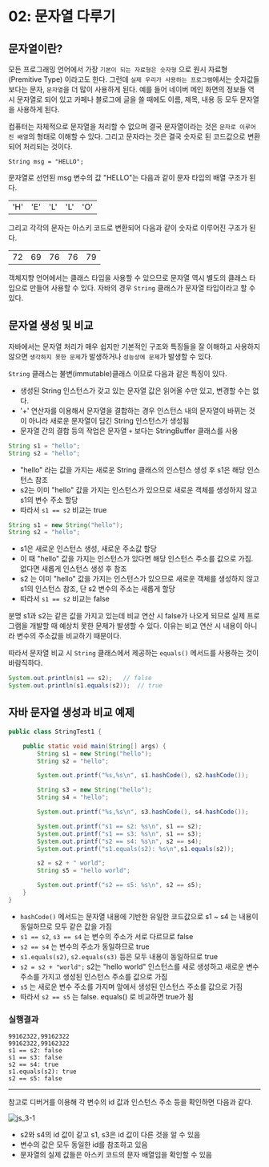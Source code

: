 # 02: 문자열 다루기

## 문자열이란?

모든 프로그래밍 언어에서 가장 `기본이 되는 자료형은 숫자형` 으로 원시 자료형(Premitive Type) 이라고도 한다. 그런데 `실제 우리가 사용하는 프로그램`에서는 숫자값들 보다는 문자, `문자열`을 더 많이 사용하게 된다. 예를 들어 네이버 메인 화면의 정보들 역시 문자열로 되어 있고 카페나 블로그에 글을 쓸 때에도 이름, 제목, 내용 등 모두 문자열을 사용하게 된다.

컴퓨터는 자체적으로 문자열을 처리할 수 없으며 결국 문자열이라는 것은 `문자로 이루어진 배열`의 형태로 이해할 수 있다. 그리고 문자라는 것은 결국 숫자로 된 코드값으로 변환되어 처리되는 것이다.

`String msg = "HELLO";`

문자열로 선언된 msg 변수의 값 "HELLO"는 다음과 같이 문자 타입의 배열 구조가 된다.

|      |      |      |      |      |
| :--: | :--: | :--: | :--: | :--: |
| 'H'  | 'E'  | 'L'  | 'L'  | 'O'  |

그리고 각각의 문자는 아스키 코드로 변환되어 다음과 같이 숫자로 이루어진 구조가 된다.

|      |      |      |      |      |
| :--: | :--: | :--: | :--: | :--: |
|  72  |  69  |  76  |  76  |  79  |

객체지향 언어에서는 클래스 타입을 사용할 수 있으므로 문자열 역시 별도의 클래스 타입으로 만들어 사용할 수 있다. 자바의 경우 `String` 클래스가 문자열 타입이라고 할 수 있다.

## 문자열 생성 및 비교

자바에서는 문자열 처리가 매우 쉽지만 기본적인 구조와 특징들을 잘 이해하고 사용하지 않으면 `생각하지 못한 문제`가 발생하거나 `성능상에 문제`가 발생할 수 있다.

`String` 클래스는 불변(immutable)클래스 이므로 다음과 같은 특징이 있다.

* 생성된 String 인스턴스가 갖고 있는 문자열 값은 읽어올 수만 있고, 변경할 수는 없다.
* '+' 연산자를 이용해서 문자열을 결합하는 경우 인스턴스 내의 문자열이 바뀌는 것이 아니라 새로운 문자열이 담긴 String 인스턴스가 생성됨
* 문자열 간의 결합 등의 작업은 문자열 `+` 보다는 StringBuffer 클래스를 사용

```java
String s1 = "hello";
String s2 = "hello";
```

* "hello" 라는 값을 가지는 새로운 String 클래스의 인스턴스 생성 후 s1은 해당 인스턴스 참조
* s2는 이미 "hello" 값을 가지는 인스턴스가 있으므로 새로운 객체를 생성하지 않고 s1의 변수 주소 할당
* 따라서 `s1 == s2` 비교는 true

```java
String s1 = new String("hello");
String s2 = "hello";
```

* s1은 새로운 인스턴스 생성, 새로운 주소값 할당
* 이 때 "hello" 값을 가지는 인스턴스가 있다면 해당 인스턴스 주소를 값으로 가짐. 없다면 새롭게 인스턴스 생성 후 참조
* s2 는 이미 "hello" 값을 가지는 인스턴스가 있으므로 새로운 객체를 생성하지 않고 s1의 인스턴스 참조, 단 s2 변수의 주소는 새롭게 할당
* 따라서 `s1 == s2` 비교는 false

분명 s1과 s2는 같은 값을 가지고 있는데 비교 연산 시 false가 나오게 되므로 실제 프로그램을 개발할 때 예상치 못한 문제가 발생할 수 있다. 이유는 비교 연산 시 내용이 아니라 변수의 주소값을 비교하기 때문이다.

따라서 문자열 비교 시 `String` 클래스에서 제공하는 `equals()` 메서드를 사용하는 것이 바람직하다.

```java
System.out.println(s1 == s2);	// false
System.out.println(s1.equals(s2));	// true
```

## 자바 문자열 생성과 비교 예제

```java
public class StringTest1 {

    public static void main(String[] args) {
        String s1 = new String("hello");
        String s2 = "hello";

        System.out.printf("%s,%s\n", s1.hashCode(), s2.hashCode());

        String s3 = new String("hello");
        String s4 = "hello";

        System.out.printf("%s,%s\n", s3.hashCode(), s4.hashCode());

        System.out.printf("s1 == s2: %s\n", s1 == s2);
        System.out.printf("s1 == s3: %s\n", s1 == s3);
        System.out.printf("s2 == s4: %s\n", s2 == s4);
        System.out.printf("s1.equals(s2): %s\n",s1.equals(s2));

        s2 = s2 + " world";
        String s5 = "hello world";

        System.out.printf("s2 == s5: %s\n", s2 == s5);
    }
}
```

* `hashCode()` 메서드는 문자열 내용에 기반한 유일한 코드값으로 s1 ~ s4 는 내용이 동일하므로 모두 같은 값을 가짐
* `s1 == s2`, `s3 == s4` 는 변수의 주소가 서로 다르므로 false
* `s2 == s4` 는 변수의 주소가 동일하므로 true
* `s1.equals(s2)`, `s2.equals(s3)` 등은 모두 내용이 동일하므로 true
* `s2 = s2 + "world";`  s2는 "hello world" 인스턴스를 새로 생성하고 새로운 변수 주소를 가지고 생성된 인스턴스 주소를 값으로 가짐
* `s5` 는 새로운 변수 주소를 가지며 앞에서 생성된 인스턴스 주소를 값으로 가짐
* 따라서 `s2 == s5` 는 false. equals() 로 비교하면 true가 됨

### 실행결과

```
99162322,99162322
99162322,99162322
s1 == s2: false
s1 == s3: false
s2 == s4: true
s1.equals(s2): true
s2 == s5: false
```

---

참고로 디버거를 이용해 각 변수의 id 값과 인스턴스 주소 등을 확인하면 다음과 같다.

![js_3-1](https://dinfree.com/lecture/language/img/java4.png)

* s2와 s4의 id 값이 같고 s1, s3은 id 값이 다른 것을 알 수 있음
* 변수의 값은 모두 동일한 id를 참조하고 있음
* 문자열의 실제 값들은 아스키 코드의 문자 배열임을 확인할 수 있음